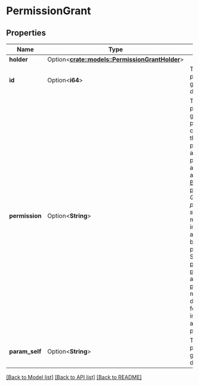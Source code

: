 # PermissionGrant

## Properties

Name | Type | Description | Notes
------------ | ------------- | ------------- | -------------
**holder** | Option<[**crate::models::PermissionGrantHolder**](PermissionGrant_holder.md)> |  | [optional]
**id** | Option<**i64**> | The ID of the permission granted details. | [optional][readonly]
**permission** | Option<**String**> | The permission to grant. This permission can be one of the built-in permissions or a custom permission added by an app. See [Built-in permissions](../api-group-permission-schemes/#built-in-permissions) in *Get all permission schemes* for more information about the built-in permissions. See the [project permission](https://developer.atlassian.com/cloud/jira/platform/modules/project-permission/) and [global permission](https://developer.atlassian.com/cloud/jira/platform/modules/global-permission/) module documentation for more information about custom permissions. | [optional]
**param_self** | Option<**String**> | The URL of the permission granted details. | [optional][readonly]

[[Back to Model list]](../README.md#documentation-for-models) [[Back to API list]](../README.md#documentation-for-api-endpoints) [[Back to README]](../README.md)


